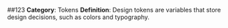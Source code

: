 ##123
**Category**: Tokens
**Definition**: Design tokens are variables that store design decisions, such as colors and typography.
